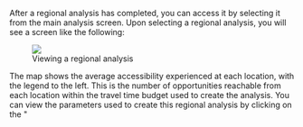 After a regional analysis has completed, you can access it by selecting it from the main analysis screen.
Upon selecting a regional analysis, you will see a screen like the following:

<figure>
  <img src="../../img/regional.png" />
  <figcaption>Viewing a regional analysis</figcaption>
</figure>

The map shows the average accessibility experienced at each location, with the legend to the left.
This is the number of opportunities reachable from each location within the travel time budget
used to create the analysis. You can view the parameters used to create this regional analysis by
clicking on the "<title of regional analysis> settings" button below the legend to unfold the settings
used for the analysis. You can also export a regional analysis to GIS in GeoTIFF format in order to create
publication-quality maps using the download link.

# Comparing regional analyses

You can also compare two regional analyses from different scenarios in the same project by selecting
a comparison scenario. The map will show the differences in the averages between the two analyses,
with blue areas showing increased average job access, and red areas showing decreased average job access
relative to the comparison analysis.

You can also filter the displayed locations by the probability of improvement. When we compare two scenarios,
some of the differences in the averages is due to changes in the network, and some of it is due to uncertainty
in the scenario. By dragging the minimum improvement probability slider above zero, you can filter what
is displayed on the map by the probability of improvement. We compute this by sampling from the distributions
of accessibility (displayed as histograms in the main analysis mode) and computing how often the
active regional analysis has higher accessibility than the comparison regional analysis at each location,
and show only those locations where the active regional analysis is higher than the comparison at
least the selected proportion of the time. Note that this is taking into account the variation due to
departure time as well, so similar to the difference spectrogram, for the probability of improvement
at a given location to be 1, the best possible user experience
(i.e. the maximum accessibility, realized through minimal waiting for transit vehicles at a particular time
  of departure within the specified time window) in the comparison regional analysis must be worse than the worst possible user experience
experienced in the active regional analysis.
